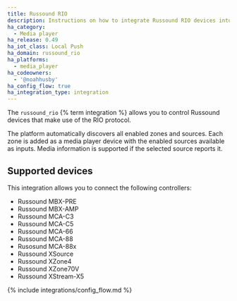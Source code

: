 ```yaml
---
title: Russound RIO
description: Instructions on how to integrate Russound RIO devices into Home Assistant.
ha_category:
  - Media player
ha_release: 0.49
ha_iot_class: Local Push
ha_domain: russound_rio
ha_platforms:
  - media_player
ha_codeowners:
  - '@noahhusby'
ha_config_flow: true
ha_integration_type: integration
---
```


The `russound_rio` {% term integration %} allows you to control Russound devices that make use of the RIO protocol.

The platform automatically discovers all enabled zones and sources. Each zone is added as a media player device with the enabled sources available as inputs. Media information is supported if the selected source reports it.

## Supported devices

This integration allows you to connect the following controllers:
- Russound MBX-PRE
- Russound MBX-AMP
- Russound MCA-C3
- Russound MCA-C5
- Russound MCA-66
- Russound MCA-88
- Rusosund MCA-88x
- Russound XSource
- Russound XZone4
- Russound XZone70V
- Russound XStream-X5

{% include integrations/config_flow.md %}
